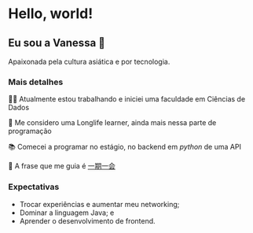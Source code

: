 # Hello, world! 

## Eu sou a Vanessa 👋
Apaixonada pela cultura asiática e por tecnologia.

### Mais detalhes
👩‍💻 Atualmente estou trabalhando e iniciei uma faculdade em Ciências de Dados

🧠 Me considero uma Longlife learner, ainda mais nessa parte de programação

📚 Comecei a programar no estágio, no backend em *python* de uma API

🍵 A frase que me guia é [一期一会](https://www.japanhousesp.com.br/artigo/ichigo-ichie/)

### Expectativas

- Trocar experiências e aumentar meu networking;
- Dominar a linguagem Java; e
- Aprender o desenvolvimento de frontend.